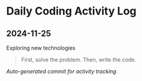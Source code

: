 # Daily Coding Activity Log

## 2024-11-25

Exploring new technologies

> First, solve the problem. Then, write the code.

*Auto-generated commit for activity tracking*
